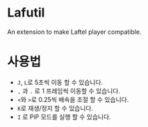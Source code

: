 # Lafutil

An extension to make Laftel player compatible.

# 사용법

- `J`, `L`로 5초씩 이동 할 수 있습니다.
- `,` 과 `.` 로 1 프레임씩 이동할 수 있습니다.
- `<`와 `>`로 0.25씩 배속을 조절 할 수 있습니다.
- `K`로 재생/정지 할 수 있습니다.
- `I` 로 PiP 모드를 실행 할 수 있습니다.

